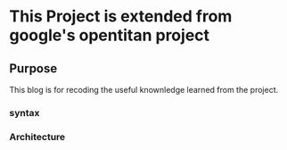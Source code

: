 # This Project is extended from google's opentitan project
## Purpose
This blog is for recoding the useful knownledge learned from the project.
### syntax
### Architecture